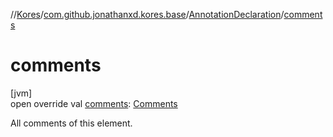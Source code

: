 //[Kores](../../../index.md)/[com.github.jonathanxd.kores.base](../index.md)/[AnnotationDeclaration](index.md)/[comments](comments.md)

# comments

[jvm]\
open override val [comments](comments.md): [Comments](../../com.github.jonathanxd.kores.base.comment/-comments/index.md)

All comments of this element.
